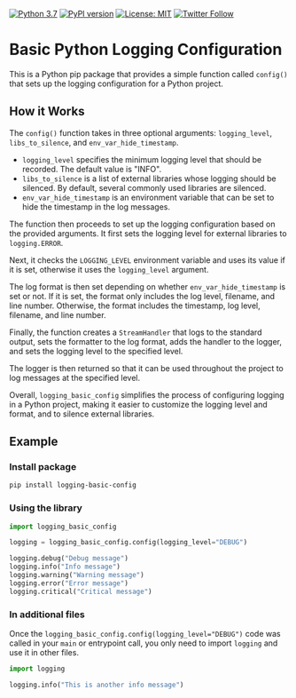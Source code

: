 [![Python 3.7](https://img.shields.io/badge/python-3.7-blue.svg)](https://www.python.org/downloads/release/python-370/)
[![PyPI version](https://badge.fury.io/py/logging-basic-config.svg)](https://badge.fury.io/py/logging-basic-config)
[![License: MIT](https://img.shields.io/badge/License-MIT-yellow.svg)](https://opensource.org/licenses/MIT)
[![Twitter Follow](https://img.shields.io/twitter/follow/msantino.svg?style=social&label=Follow)](https://twitter.com/msantino)



# Basic Python Logging Configuration

This is a Python pip package that provides a simple function called `config()` that sets up the logging configuration for a Python project. 

## How it Works

The `config()` function takes in three optional arguments: `logging_level`, `libs_to_silence`, and `env_var_hide_timestamp`. 

- `logging_level` specifies the minimum logging level that should be recorded. The default value is "INFO". 
- `libs_to_silence` is a list of external libraries whose logging should be silenced. By default, several commonly used libraries are silenced. 
- `env_var_hide_timestamp` is an environment variable that can be set to hide the timestamp in the log messages.

The function then proceeds to set up the logging configuration based on the provided arguments. It first sets the logging level for external libraries to `logging.ERROR`. 

Next, it checks the `LOGGING_LEVEL` environment variable and uses its value if it is set, otherwise it uses the `logging_level` argument. 

The log format is then set depending on whether `env_var_hide_timestamp` is set or not. If it is set, the format only includes the log level, filename, and line number. Otherwise, the format includes the timestamp, log level, filename, and line number. 

Finally, the function creates a `StreamHandler` that logs to the standard output, sets the formatter to the log format, adds the handler to the logger, and sets the logging level to the specified level. 

The logger is then returned so that it can be used throughout the project to log messages at the specified level.

Overall, `logging_basic_config` simplifies the process of configuring logging in a Python project, making it easier to customize the logging level and format, and to silence external libraries.

## Example

### Install package

```bash
pip install logging-basic-config
```

### Using the library

```python
import logging_basic_config

logging = logging_basic_config.config(logging_level="DEBUG")

logging.debug("Debug message")
logging.info("Info message")
logging.warning("Warning message")
logging.error("Error message")
logging.critical("Critical message")
```

### In additional files

Once the `logging_basic_config.config(logging_level="DEBUG")` code was called in your `main` or entrypoint call, you only need to import `logging` and use it in other files. 

```python:anotherfile.py
import logging

logging.info("This is another info message")
```